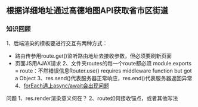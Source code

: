 ## 根据详细地址通过高德地图API获取省市区街道

### 知识回顾
1、后端渲染的模板要进行交互有两种方式：
 - 路由传参用route.get()监听路由地址去接收参数，但必须要刷新页面
 - 页面JS用AJAX请求
2、文件夹routes的每一个route都必须 module.exports = route：不然错误信息Router.use() requires middleware function but got a Object
3、res.send()代表服务器正常响应，res.end()代表服务器返回异常
4、[forEach遇上async/await会出现问题](https://www.jianshu.com/p/18a6d889769b)

问题
1、res.render渲染意义何在？
2、route如何接收锚点，或者其他写法